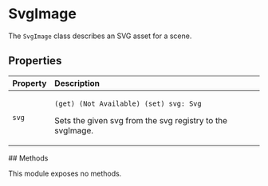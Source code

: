 # SvgImage

The `SvgImage` class describes an SVG asset for a scene.

## Properties

<table>
  <thead>
    <tr>
      <th style="text-align:left">Property</th>
      <th style="text-align:left">Description</th>
    </tr>
  </thead>
  <tbody>
    <tr>
      <td style="text-align:left"><code>svg</code>
      </td>
      <td style="text-align:left">
        <p><code>(get) (Not Available) (set) svg: Svg</code>
        </p>
        <p>Sets the given svg from the svg registry to the svgImage.</p>
      </td>
    </tr>
  </tbody>
</table>## Methods

This module exposes no methods.

